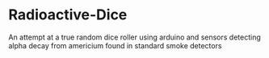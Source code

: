 # Radioactive-Dice
An attempt at a true random dice roller using arduino and sensors detecting alpha decay from americium found in standard smoke detectors
